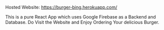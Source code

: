 Hosted Website: https://burger-bing.herokuapp.com/

This is a pure React App which uses Google Firebase as a Backend and Database.
Do Visit the Website and Enjoy Ordering Your delicious Burger.



